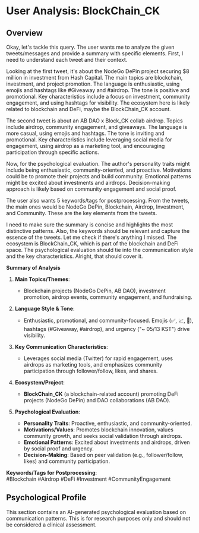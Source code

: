 # User Analysis: BlockChain_CK

## Overview

<think>
Okay, let's tackle this query. The user wants me to analyze the given tweets/messages and provide a summary with specific elements. First, I need to understand each tweet and their context.

Looking at the first tweet, it's about the NodeGo DePin project securing $8 million in investment from Hash Capital. The main topics are blockchain, investment, and project promotion. The language is enthusiastic, using emojis and hashtags like #Giveaway and #airdrop. The tone is positive and promotional. Key characteristics include a focus on investment, community engagement, and using hashtags for visibility. The ecosystem here is likely related to blockchain and DeFi, maybe the BlockChain_CK account.

The second tweet is about an AB DAO x Block_CK collab airdrop. Topics include airdrop, community engagement, and giveaways. The language is more casual, using emojis and hashtags. The tone is inviting and promotional. Key characteristics include leveraging social media for engagement, using airdrop as a marketing tool, and encouraging participation through specific actions.

Now, for the psychological evaluation. The author's personality traits might include being enthusiastic, community-oriented, and proactive. Motivations could be to promote their projects and build community. Emotional patterns might be excited about investments and airdrops. Decision-making approach is likely based on community engagement and social proof.

The user also wants 5 keywords/tags for postprocessing. From the tweets, the main ones would be NodeGo DePin, Blockchain, Airdrop, Investment, and Community. These are the key elements from the tweets.

I need to make sure the summary is concise and highlights the most distinctive patterns. Also, the keywords should be relevant and capture the essence of the tweets. Let me check if there's anything I missed. The ecosystem is BlockChain_CK, which is part of the blockchain and DeFi space. The psychological evaluation should tie into the communication style and the key characteristics. Alright, that should cover it.
</think>

**Summary of Analysis**  
1. **Main Topics/Themes**:  
   - Blockchain projects (NodeGo DePin, AB DAO), investment promotion, airdrop events, community engagement, and fundraising.  

2. **Language Style & Tone**:  
   - Enthusiastic, promotional, and community-focused. Emojis (✅, 📈, 🎁), hashtags (#Giveaway, #airdrop), and urgency ("~ 05/13 KST") drive visibility.  

3. **Key Communication Characteristics**:  
   - Leverages social media (Twitter) for rapid engagement, uses airdrops as marketing tools, and emphasizes community participation through follower/follow, likes, and shares.  

4. **Ecosystem/Project**:  
   - **BlockChain_CK** (a blockchain-related account) promoting DeFi projects (NodeGo DePin) and DAO collaborations (AB DAO).  

5. **Psychological Evaluation**:  
   - **Personality Traits**: Proactive, enthusiastic, and community-oriented.  
   - **Motivations/Values**: Promotes blockchain innovation, values community growth, and seeks social validation through airdrops.  
   - **Emotional Patterns**: Excited about investments and airdrops, driven by social proof and urgency.  
   - **Decision-Making**: Based on peer validation (e.g., follower/follow, likes) and community participation.  

**Keywords/Tags for Postprocessing**:  
#Blockchain #Airdrop #DeFi #Investment #CommunityEngagement

## Psychological Profile

This section contains an AI-generated psychological evaluation based on communication patterns. This is for research purposes only and should not be considered a clinical assessment.